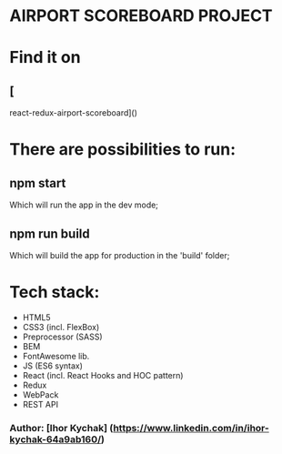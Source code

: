 AIRPORT SCOREBOARD PROJECT
=====================
# Find it on
## [
react-redux-airport-scoreboard]()

# There are possibilities to run:
## npm start
Which will run the app in the dev mode;

## npm run build
Which will build the app for production in the 'build' folder;

# Tech stack:
* HTML5
* CSS3 (incl. FlexBox)
* Preprocessor (SASS)
* BEM 
* FontAwesome lib.
* JS (ES6 syntax)
* React (incl. React Hooks and HOC pattern)
* Redux
* WebPack
* REST API

### Author: [Ihor Kychak] (https://www.linkedin.com/in/ihor-kychak-64a9ab160/)